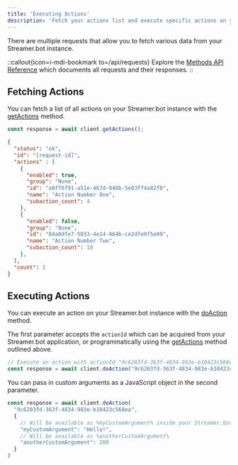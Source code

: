 ```yaml
---
title: 'Executing Actions'
description: 'Fetch your actions list and execute specific actions on your Streamer.bot instance'
---
```


There are multiple requests that allow you to fetch various data from your Streamer.bot instance.

::callout{icon=i-mdi-bookmark to=/api/requests}
Explore the [Methods API Reference](/api/requests) which documents all requests and their responses.
::

## Fetching Actions

You can fetch a list of all actions on your Streamer.bot instance with the [getActions](/api/requests#getactions) method.

```ts [Request]
const response = await client.getActions();
```

```json [Response]
{
  "status": "ok",
  "id": "[request-id]",
  "actions" : [
    {
      "enabled": true,
      "group": "None",
      "id": "a0ff6f91-a51e-4b7d-948b-5e03ff4a82f0",
      "name": "Action Number One",
      "subaction_count": 4
    },
    {
      "enabled": false,
      "group": "None",
      "id": "84a0dfe7-5033-4e14-964b-ce2dfe9f5e09",
      "name": "Action Number Two",
      "subaction_count": 18
    },
  ],
  "count": 2
}
```

## Executing Actions

You can execute an action on your Streamer.bot instance with the [doAction](/api/requests#doaction) method.

The first parameter accepts the `actionId` which can be acquired from your Streamer.bot application, or programmatically using the [getActions](/api/requests#getactions) method outlined above.

```ts [Basic Example]
// Execute an action with actionId "9c6203fd-363f-4834-983e-b10423c568ea"
const response = await client.doAction("9c6203fd-363f-4834-983e-b10423c568ea");
 ```

You can pass in custom arguments as a JavaScript object in the second parameter.

```ts [Example with Arguments]
const response = await client.doAction(
  "9c6203fd-363f-4834-983e-b10423c568ea",
  {
    // Will be available as %myCustomArgument% inside your Streamer.bot action!
    "myCustomArgument": "Hello!",
    // Will be available as %anotherCustomArgument%
    "anotherCustomArgument": 200
  }
)
```